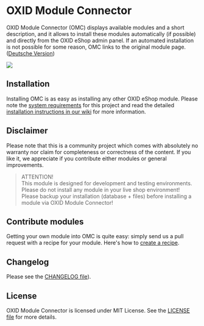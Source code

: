 # OXID Module Connector

OXID Module Connector (OMC) displays available modules and a short description, and it allows to install these modules automatically (if possible) and directly from the OXID eShop admin panel. If an automated installation is not possible for some reason, OMC links to the original module page. ([Deutsche Version](https://github.com/OXIDprojects/OXID-Module-Connector/wiki/%C3%9Cber-das-Projekt))

![](https://raw.githubusercontent.com/wiki/OXIDprojects/OXID-Module-Connector/Selection_037.png)

## Installation

Installing OMC is as easy as installing any other OXID eShop module. Please note the [system requirements](https://github.com/OXIDprojects/OXID-Module-Connector/wiki/System-requirements) for this project and read the detailed [installation instructions in our wiki](https://github.com/OXIDprojects/OXID-Module-Connector/wiki/Installation) for more information.

## Disclaimer

Please note that this is a community project which comes with absolutely no warranty nor claim for completeness or correctness of the content. If you like it, we appreciate if you contribute either modules or general improvements.

> ATTENTION! <br>
> This module is designed for development and testing environments.<br>Please do not install any module in your live shop environment!<br>Please backup your installation (database + files) before installing a module via OXID Module Connector!

## Contribute modules

Getting your own module into OMC is quite easy: simply send us a pull request with a recipe for your module. Here's how to [create a recipe](https://github.com/OXIDprojects/OXID-Module-Connector/wiki/Contributing).


## Changelog

Please see the [CHANGELOG file](https://github.com/OXIDprojects/OXID-Module-Connector/blob/module/CHANGELOG.md)).

## License
OXID Module Connector is licensed under MIT License. See the [LICENSE file](https://github.com/OXIDprojects/OXID-Module-Connector/blob/recipes/LICENSE) for more details.
